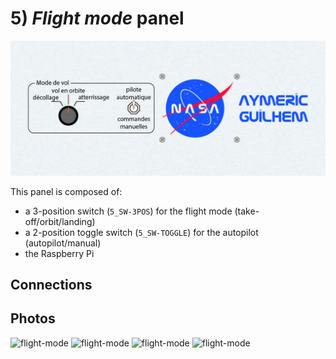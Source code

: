 # 5) *Flight mode* panel

![panel](design-5.jpg)

This panel is composed of:
- a 3-position switch (`5_SW-3POS`) for the flight mode (take-off/orbit/landing)
- a 2-position toggle switch (`5_SW-TOGGLE`) for the autopilot (autopilot/manual)
- the Raspberry Pi

## Connections


## Photos
![flight-mode](../../photos/panels/1-start/IMG_2248.JPG)
![flight-mode](../../photos/panels/1-start/IMG_2249.JPG)
![flight-mode](../../photos/panels/1-start/IMG_2250.JPG)
![flight-mode](../../photos/panels/1-start/IMG_2251.JPG)
